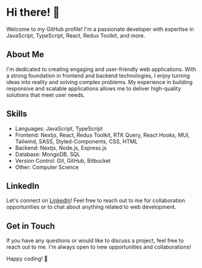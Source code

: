 <!DOCTYPE html>
<html lang="en">
<head>
</head>
<body>
  <h1>Hi there! 👋</h1>
  
  <p>Welcome to my GitHub profile! I'm a passionate developer with expertise in JavaScript, TypeScript, React, Redux Toolkit, and more.</p>
  
  <h2>About Me</h2>
  <p>I'm dedicated to creating engaging and user-friendly web applications. With a strong foundation in frontend and backend technologies, I enjoy turning ideas into reality and solving complex problems. My experience in building responsive and scalable applications allows me to deliver high-quality solutions that meet user needs.</p>
  
  <h2>Skills</h2>
  <ul>
    <li>Languages: JavaScript, TypeScript</li>
    <li>Frontend: Nextjs, React, Redux Toolkit, RTK Query, React Hooks, MUI, Tailwind, SASS, Styled-Components, CSS, HTML</li>
    <li>Backend: Nextjs, Node.js, Express.js</li>
    <li>Database: MongoDB, SQL</li>
    <li>Version Control: Git, GitHub, Bitbucket</li>
    <li>Other: Computer Science</li>
  </ul>

  
  <h2>LinkedIn</h2>
  <p>Let's connect on <a href="https://ye.linkedin.com/in/elyas-abdullah-abb9b1282">LinkedIn</a>! Feel free to reach out to me for collaboration opportunities or to chat about anything related to web development.</p>
  
  <h2>Get in Touch</h2>
  <p>If you have any questions or would like to discuss a project, feel free to reach out to me. I'm always open to new opportunities and collaborations!</p>
  
  <p>Happy coding! 🚀</p>
</body>
</html>

